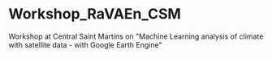 # Workshop_RaVAEn_CSM
Workshop at Central Saint Martins on "Machine Learning analysis of climate with satellite data - with Google Earth Engine"
